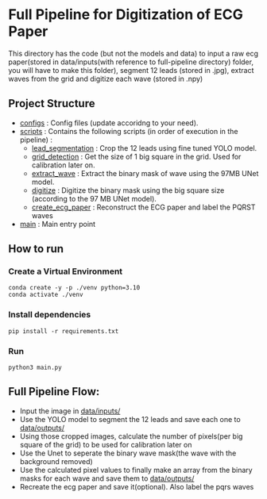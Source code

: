# Full Pipeline for Digitization of ECG Paper

This directory has the code (but not the models and data) to input a raw ecg paper(stored in data/inputs(with reference to full-pipeline directory) folder, you will have to make this folder), segment 12 leads (stored in .jpg), extract waves from the grid and digitize each wave (stored in .npy)

## Project Structure

- [configs](./configs/) : Config files (update accoridng to your need).
- [scripts](./scripts/) : Contains the following scripts (in order of execution in the pipeline) : 
  - [lead_segmentation](./scripts/lead_segmentation.py) : Crop the 12 leads using fine tuned YOLO model.
  - [grid_detection](./scripts/grid_detection.py) : Get the size of 1 big square in the grid. Used for calibration later on.
  - [extract_wave](./scripts/extract_wave.py) : Extract the binary mask of wave using the 97MB UNet model.
  - [digitize](./scripts/digitize.py) : Digitize the binary mask using the big square size (according to the 97 MB UNet model).
  - [create_ecg_paper](./scripts/create_ecg_paper.py) : Reconstruct the ECG paper and label the PQRST waves
- [main](./main.py) : Main entry point 

## How to run

### Create a Virtual Environment

```
conda create -y -p ./venv python=3.10
conda activate ./venv
```

### Install dependencies

```
pip install -r requirements.txt
```

### Run

```
python3 main.py
```

## Full Pipeline Flow:
- Input the image in [data/inputs/](./data/inputs/)
- Use the YOLO model to segment the 12 leads and save each one to [data/outputs/](./data/outputs/)
- Using those cropped images, calculate the number of pixels(per big square of the grid) to be used for calibration later on
- Use the Unet to seperate the binary wave mask(the wave with the background removed)
- Use the calculated pixel values to finally make an array from the binary masks for each wave and save them to [data/outputs/](./data/outputs/)
- Recreate the ecg paper and save it(optional). Also label the pqrs waves 
